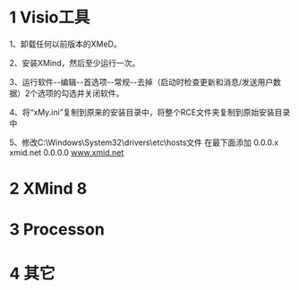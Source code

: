 # 1 Visio工具

1、卸载任何以前版本的XMeD。

2、安装XMind，然后至少运行一次。

3、运行软件--编辑--首选项--常规--去掉（启动时检查更新和消息/发送用户数据）2个选项的勾选并关闭软件。

4、将“xMy.ini”复制到原来的安装目录中，将整个RCE文件夹复制到原始安装目录中

5、修改C:\Windows\System32\drivers\etc\hosts文件
在最下面添加
0.0.0.x xmid.net
0.0.0.0 www.xmid.net



# 2 XMind 8







# 3 Processon





# 4 其它

